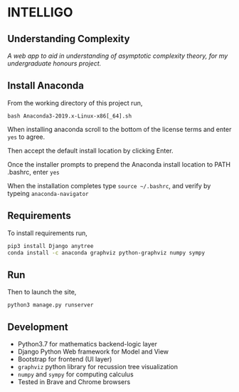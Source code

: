 # INTELLIGO

## Understanding Complexity

_A web app to aid in understanding of asymptotic complexity theory, for my undergraduate honours project._

## Install Anaconda 

From the working directory of this project run,

`bash Anaconda3-2019.x-Linux-x86[_64].sh`

When installing anaconda scroll to the bottom of the license terms and enter `yes` to agree.

Then accept the default install location by clicking Enter.

Once the installer prompts to prepend the Anaconda install location to PATH .bashrc, enter `yes`

When the installation completes type `source ~/.bashrc`, and verify by typeing `anaconda-navigator`

## Requirements

To install requirements run,

```bash
pip3 install Django anytree
conda install -c anaconda graphviz python-graphviz numpy sympy
```

## Run

Then to launch the site,

`python3 manage.py runserver`

## Development

- Python3.7 for mathematics backend-logic layer
- Django Python Web framework for Model and View
- Bootstrap for frontend (UI layer)
- `graphviz` python library for recussion tree visualization
- `numpy` and `sympy` for computing calculus
- Tested in Brave and Chrome browsers
